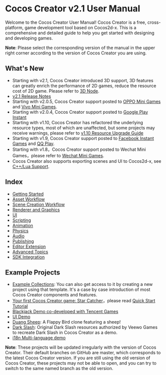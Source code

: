 # Cocos Creator v2.1 User Manual

Welcome to the Cocos Creator User Manual! Cocos Creator is a free, cross-platform, game development tool based on Cocos2d-x. This is a comprehensive and detailed guide to help you get started with designing and developing games.

**Note**: Please select the corresponding version of the manual in the upper right corner according to the version of Cocos Creator you are using.

## What's New

- Starting with v2.1, Cocos Creator introduced 3D support, 3D features can greatly enrich the performance of 2D games, reduce the resource cost of 2D game. Please refer to [3D Node](3d/index.md).
- [v2.1 Release Notes](release-notes/upgrade-guide-v2.1.md)
- Starting with v2.0.5, Cocos Creator support posted to [OPPO Mini Games](publish/publish-oppo-instant-games.md) and [Vivo Mini Games](publish/publish-vivo-instant-games.md).
- Starting with v2.0.4, Cocos Creator support posted to [Google Play Instant](publish/publish-android-instant.md)
- Starting with v1.10, Cocos Creator has refactored the underlying resource types, most of which are unaffected, but some projects may receive warnings, please refer to [v1.10 Resource Upgrade Guide](release-notes/raw-asset-migration.md)
- Starting with v1.9, Cocos Creator support posted to [Facebook Instant Games](publish/publish-fb-instant-games.md) and [QQ Play](publish/publish-qqplay.md).
- Starting with v1.8，Cocos Creator support posted to Wechat Mini Games，please refer to [Wechat Mini Games](publish/publish-wechatgame.md).
- Cocos Creator also supports exporting scenes and UI to Cocos2d-x, see [C++/Lua Support](advanced-topics/cpp-lua.md).

## Index

- [Getting Started](getting-started/index.md)
- [Asset Workflow](asset-workflow/index.md)
- [Scene Creation Workflow](content-workflow/index.md)
- [Renderer and Graphics](render/index.md)
- [UI](ui/index.md)
- [Scripting](scripting/index.md)
- [Animation](animation/index.md)
- [Physics](physics/index.md)
- [Audio](audio/index.md)
- [Publishing](publish/index.md)
- [Editor Extension](extension/index.md)
- [Advanced Topics](advanced-topics/index.md)
- [SDK Integration](sdk/index.md)

## Example Projects

- [Example Collections](https://github.com/cocos-creator/example-cases): You can also get access to it by creating a new project using that template. It's a case by case introduction of most Cocos Creator components and features.
- [Your first Cocos Creator game: Star Catcher](https://github.com/cocos-creator/tutorial-first-game)，please read [Quick Start Tutorial](getting-started/quick-start.md)
- [Blackjack Demo co-developed with Tencent Games](https://github.com/cocos-creator/tutorial-blackjack)
- [UI Demo](https://github.com/cocos-creator/demo-ui)
- [Duang Sheep](https://github.com/cocos-creator/tutorial-duang-sheep): A Flappy Bird clone featuring a sheep!
- [Dark Slash](https://github.com/cocos-creator/tutorial-dark-slash): Original Dark Slash resources authorized by Veewo Games to recreate Dark Slash in Cocos Creator as a demo.
- [i18n Multi-language demo](https://github.com/nantas/demo-i18n)

**Note**: These projects will be updated irregularly with the version of Cocos Creator. Their default branches on GitHub are master, which corresponds to the latest Cocos Creator version. If you are still using the old version of Cocos Creator, these projects may not be able to open, and you can try to switch to the same named branch as the old version.
